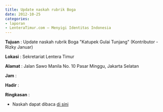 ```yaml
---
title: Update naskah rubrik Boga
date: 2012-10-25
categories:
- laporan
- LenteraTimur.com – Menyigi Identitas Indonesia
---
```


**Tujuan** : Update naskah rubrik Boga "Katupek Gulai Tunjang" (Kontributor - Rizky Januar)

**Lokasi** : Sekretariat Lentera Timur 

**Alamat** : Jalan Sawo Manila No. 10 Pasar Minggu, Jakarta Selatan

**Jam** : 

**Hadir** :  


**Ringkasan** : 
* Naskah dapat dibaca [di sini](http://wiki.ciptamedia.org/wiki/Lentera_Timur.com/Laporan_aktivitas)
